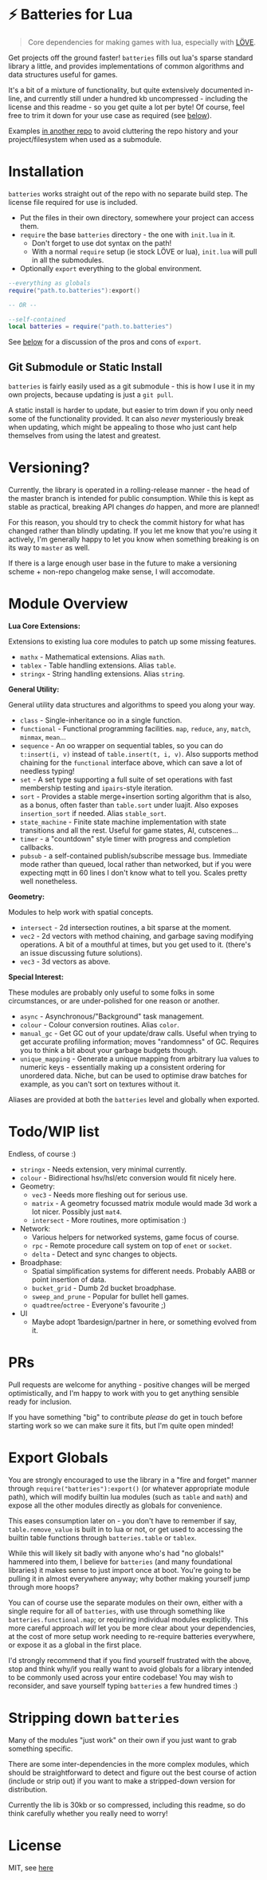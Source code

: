 # ⚡ Batteries for Lua

> Core dependencies for making games with lua, especially with [LÖVE](https://love2d.org).

Get projects off the ground faster! `batteries` fills out lua's sparse standard library a little, and provides implementations of common algorithms and data structures useful for games.

It's a bit of a mixture of functionality, but quite extensively documented in-line, and currently still under a hundred kb uncompressed - including the license and this readme - so you get quite a lot per byte! Of course, feel free to trim it down for your use case as required (see [below](#stripping-down-batteries)).

Examples [in another repo](https://github.com/1bardesign/batteries-examples) to avoid cluttering the repo history and your project/filesystem when used as a submodule.

# Installation

`batteries` works straight out of the repo with no separate build step. The license file required for use is included.

- Put the files in their own directory, somewhere your project can access them.
- `require` the base `batteries` directory - the one with `init.lua` in it.
	- Don't forget to use dot syntax on the path!
	- With a normal `require` setup (ie stock LÖVE or lua), `init.lua` will pull in all the submodules.
- Optionally `export` everything to the global environment.

```lua
--everything as globals
require("path.to.batteries"):export()

-- OR --

--self-contained
local batteries = require("path.to.batteries")
```

See [below](#export-globals) for a discussion of the pros and cons of `export`.

## Git Submodule or Static Install

`batteries` is fairly easily used as a git submodule - this is how I use it in my own projects, because updating is just a `git pull`.

A static install is harder to update, but easier to trim down if you only need some of the functionality provided. It can also _never_ mysteriously break when updating, which might be appealing to those who just cant help themselves from using the latest and greatest.

# Versioning?

Currently, the library is operated in a rolling-release manner - the head of the master branch is intended for public consumption. While this is kept as stable as practical, breaking API changes _do_ happen, and more are planned!

For this reason, you should try to check the commit history for what has changed rather than blindly updating. If you let me know that you're using it actively, I'm generally happy to let you know when something breaking is on its way to `master` as well.

If there is a large enough user base in the future to make a versioning scheme + non-repo changelog make sense, I will accomodate.

# Module Overview

**Lua Core Extensions:**

Extensions to existing lua core modules to patch up some missing features.

- `mathx` - Mathematical extensions. Alias `math`.
- `tablex` - Table handling extensions. Alias `table`.
- `stringx` - String handling extensions. Alias `string`.

**General Utility:**

General utility data structures and algorithms to speed you along your way.

- `class` - Single-inheritance oo in a single function.
- `functional` - Functional programming facilities. `map`, `reduce`, `any`, `match`, `minmax`, `mean`...
- `sequence` - An oo wrapper on sequential tables, so you can do `t:insert(i, v)` instead of `table.insert(t, i, v)`. Also supports method chaining for the `functional` interface above, which can save a lot of needless typing!
- `set` - A set type supporting a full suite of set operations with fast membership testing and `ipairs`-style iteration.
- `sort` - Provides a stable merge+insertion sorting algorithm that is also, as a bonus, often faster than `table.sort` under luajit. Also exposes `insertion_sort` if needed. Alias `stable_sort`.
- `state_machine` - Finite state machine implementation with state transitions and all the rest. Useful for game states, AI, cutscenes...
- `timer` - a "countdown" style timer with progress and completion callbacks.
- `pubsub` - a self-contained publish/subscribe message bus. Immediate mode rather than queued, local rather than networked, but if you were expecting mqtt in 60 lines I don't know what to tell you. Scales pretty well nonetheless.

**Geometry:**

Modules to help work with spatial concepts.

- `intersect` - 2d intersection routines, a bit sparse at the moment.
- `vec2` - 2d vectors with method chaining, and garbage saving modifying operations. A bit of a mouthful at times, but you get used to it. (there's an issue discussing future solutions).
- `vec3` - 3d vectors as above.

**Special Interest:**

These modules are probably only useful to some folks in some circumstances, or are under-polished for one reason or another.

- `async` - Asynchronous/"Background" task management.
- `colour` - Colour conversion routines. Alias `color`.
- `manual_gc` - Get GC out of your update/draw calls. Useful when trying to get accurate profiling information; moves "randomness" of GC. Requires you to think a bit about your garbage budgets though.
- `unique_mapping` - Generate a unique mapping from arbitrary lua values to numeric keys - essentially making up a consistent ordering for unordered data. Niche, but can be used to optimise draw batches for example, as you can't sort on textures without it.

Aliases are provided at both the `batteries` level and globally when exported.

# Todo/WIP list

Endless, of course :)

- `stringx` - Needs extension, very minimal currently.
- `colour` - Bidirectional hsv/hsl/etc conversion would fit nicely here.
- Geometry:
	- `vec3` - Needs more fleshing out for serious use.
	- `matrix` - A geometry focussed matrix module would made 3d work a lot nicer. Possibly just `mat4`.
	- `intersect` - More routines, more optimisation :)
- Network:
	- Various helpers for networked systems, game focus of course.
	- `rpc` - Remote procedure call system on top of `enet` or `socket`.
	- `delta` - Detect and sync changes to objects.
- Broadphase:
	- Spatial simplification systems for different needs. Probably AABB or point insertion of data.
	- `bucket_grid` - Dumb 2d bucket broadphase.
	- `sweep_and_prune` - Popular for bullet hell games.
	- `quadtree`/`octree` - Everyone's favourite ;)
- UI
	- Maybe adopt 1bardesign/partner in here, or something evolved from it.

# PRs

Pull requests are welcome for anything - positive changes will be merged optimistically, and I'm happy to work with you to get anything sensible ready for inclusion.

If you have something "big" to contribute _please_ do get in touch before starting work so we can make sure it fits, but I'm quite open minded!

# Export Globals

You are strongly encouraged to use the library in a "fire and forget" manner through `require("batteries"):export()` (or whatever appropriate module path), which will modify builtin lua modules (such as `table` and `math`) and expose all the other modules directly as globals for convenience.

This eases consumption later on - you don't have to remember if say, `table.remove_value` is built in to lua or not, or get used to accessing the builtin table functions through `batteries.table` or `tablex`.

While this will likely sit badly with anyone who's had "no globals!" hammered into them, I believe for `batteries` (and many foundational libraries) it makes sense to just import once at boot. You're going to be pulling it in almost everywhere anyway; why bother making yourself jump through more hoops?

You can of course use the separate modules on their own, either with a single require for all of `batteries`, with use through something like `batteries.functional.map`; or requiring individual modules explicitly. This more careful approach _will_ let you be more clear about your dependencies, at the cost of more setup work needing to re-require batteries everywhere, or expose it as a global in the first place.

I'd strongly recommend that if you find yourself frustrated with the above, stop and think why/if you really want to avoid globals for a library intended to be commonly used across your entire codebase! You may wish to reconsider, and save yourself typing `batteries` a few hundred times :)

# Stripping down `batteries`

Many of the modules "just work" on their own if you just want to grab something specific.

There are some inter-dependencies in the more complex modules, which should be straightforward to detect and figure out the best course of action (include or strip out) if you want to make a stripped-down version for distribution.

Currently the lib is 30kb or so compressed, including this readme, so do think carefully whether you really need to worry!

# License

MIT, see [here](license.txt)
